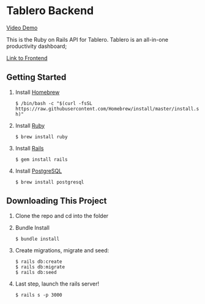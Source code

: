 # Tablero Backend 

[Video Demo](https://www.youtube.com/watch?v=cCPrYWB_dHU)

This is the Ruby on Rails API for Tablero. Tablero is an all-in-one productivity dashboard;

[Link to Frontend](https://github.com/DonatelloTHM/Tablero-frontend)

## Getting Started

1. Install [Homebrew](https://brew.sh/)

    ```$ /bin/bash -c "$(curl -fsSL https://raw.githubusercontent.com/Homebrew/install/master/install.sh)"```
  
2. Install [Ruby](https://www.ruby-lang.org/en/)
    
    ```$ brew install ruby```

3. Install [Rails](https://rubyonrails.org/)

    ```$ gem install rails```

4. Install [PostgreSQL](https://www.postgresql.org/)

    ```$ brew install postgresql```


## Downloading This Project

1. Clone the repo and cd into the folder
2. Bundle Install

    ```$ bundle install```
    
3. Create migrations, migrate and seed:

    ```
    $ rails db:create
    $ rails db:migrate
    $ rails db:seed
4. Last step, launch the rails server!

    ```$ rails s -p 3000```
